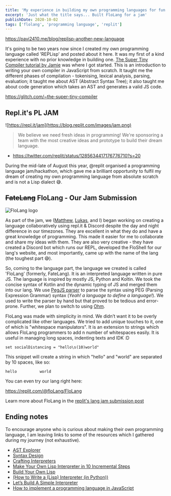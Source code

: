 ```yaml
---
title: 'My experience in building my own programming languages for fun and profit!'
excerpt: 'Just what the title says... Built FloLang for a jam'
publishDate: 2020-10-02
tags: ['flolang', 'programming language', 'replit']
---
```


https://pavi2410.me/blog/replisp-another-new-language
<!-- {% post https://pavi2410.me/blog/replisp-another-new-language %} -->

It's going to be two years now since I created my own programming language called 'REPLisp' and posted about it here. It was my first of a kind experience with no prior knowledge in building one. [The Super Tiny Compiler tutorial by Jamie](https://glitch.com/~the-super-tiny-compiler) was where I got started. This is an introduction to writing your own compiler in JavaScript from scratch. It taught me the different phases of compilation - tokenising, lexical analysis, parsing, evaluation; it taught me about AST (Abstract Syntax Tree); it also taught me about code generation which takes an AST and generates a valid JS code.

https://glitch.com/~the-super-tiny-compiler
<!-- {% glitch ~the-super-tiny-compiler %} -->

## Repl.it's PL JAM

![https://repl.it/jam](https://blog.replit.com/images/jam.png)

> We believe we need fresh ideas in programming! We're sponsoring a team with the most creative ideas and prototype to build their dream language.
- https://twitter.com/replit/status/1285634417176776710?s=20

During the mid-late of August this year, @replit organised a programming language jam/hackathon, which gave me a brilliant opportunity to fulfil my dream of creating my own programming language from absolute scratch and is not a Lisp dialect 😅.

## ~~FateLang~~ FloLang - Our Jam Submission

![FloLang logo](https://res.cloudinary.com/practicaldev/image/fetch/s--RXc3rFMv--/c_limit%2Cf_auto%2Cfl_progressive%2Cq_auto%2Cw_880/http://flolang.tech/FloLangLogo.png)

As part of the jam, we ([Matthew](https://repl.it/@matthewproskils), [Lukas](https://repl.it/@PowerCoder), and I) began working on creating a language collaboratively using repl.it & Discord despite the day and night difference in our timezones. They are excellent in what they do and have a great knowledge of programming. This made it easier for me to collaborate and share my ideas with them. They are also very creative - they have created a Discord bot which runs our REPL, developed the FloShell for our lang's website, and most importantly, came up with the name of the lang (the toughest part 😅).

So, coming to the language part, the language we created is called 'FloLang' (formerly, FateLang). It is an interpreted language written in pure JS. The language is inspired by mostly JS, Python and Koltin. We took the concise syntax of Kotlin and the dynamic typing of JS and merged them into our lang. We use [PegJS parser](https://pegjs.org/) to parse the syntax using PEG (Parsing Expression Grammar) syntax (_Yeah! a language to define a language!_). We used to write the parser by hand but that proved to be tedious and error-prone. Further, we plan to switch to using [Ohm](https://ohmlang.github.io/).

FloLang was made with simplicity in mind. We didn’t want it to be overly complicated like other languages. We tried to add unique touches to it, one of which is "whitespace manipulators". It is an extension to strings which allows FloLang programmers to add n number of whitespaces easily. It is useful in managing long spaces, indenting texts and IDK :D

```
set socialDistancing = "hello\s(10)world"
```

This snippet will create a string in which "hello" and "world" are separated by 10 spaces, like so:

```
hello          world
```

You can even try our lang right here:

https://replit.com/@floLang/FloLang
<!-- {% replit @floLang/FloLang %} -->

Learn more about FloLang in the [replit's lang jam submission post](https://replit.com/talk/challenge/FloLang/51627)

## Ending notes

To encourage anyone who is curious about making their own programming language, I am leaving links to some of the resources which I gathered during my journey (not exhaustive).

- [AST Explorer](https://astexplorer.net/)
- [Syntax Design](http://cs.lmu.edu/~ray/notes/syntaxdesign/)
- [Crafting Interpreters](http://www.craftinginterpreters.com/)
- [Make Your Own Lisp Interpreter in 10 Incremental Steps](http://kanaka.github.io/lambdaconf)
- [Build Your Own Lisp](http://buildyourownlisp.com)
- [(How to Write a (Lisp) Interpreter (in Python))](http://norvig.com/lispy.html)
- [Let’s Build A Simple Interpreter](https://ruslanspivak.com/lsbasi-part1/)
- [How to implement a programming language in JavaScript](http://lisperator.net/pltut/)
